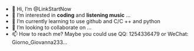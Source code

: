 - 👋 Hi, I’m @LinkStartNow
- 👀 I’m interested in **coding** and **listening music** ...
- 🌱 I’m currently learning to use github and C/C ++ and python
- 💞️ I’m looking to collaborate on ...
- 📫 How to reach me? Maybe you could use QQ: 1254336479 or WeChat: Giorno_Giovanna233...

<!---
LinkStartNow/LinkStartNow is a ✨ special ✨ repository because its `README.md` (this file) appears on your GitHub profile.
You can click the Preview link to take a look at your changes.
--->
